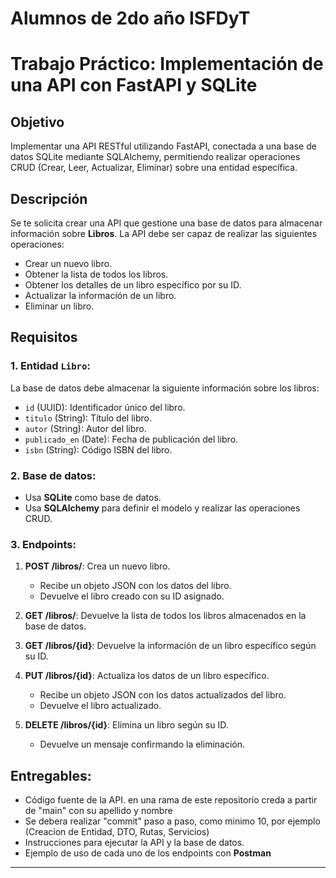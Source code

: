# Alumnos de 2do año ISFDyT
# Trabajo Práctico: Implementación de una API con FastAPI y SQLite

## Objetivo
Implementar una API RESTful utilizando FastAPI, conectada a una base de datos SQLite mediante SQLAlchemy, permitiendo realizar operaciones CRUD (Crear, Leer, Actualizar, Eliminar) sobre una entidad específica.

## Descripción
Se te solicita crear una API que gestione una base de datos para almacenar información sobre **Libros**. La API debe ser capaz de realizar las siguientes operaciones:
- Crear un nuevo libro.
- Obtener la lista de todos los libros.
- Obtener los detalles de un libro específico por su ID.
- Actualizar la información de un libro.
- Eliminar un libro.

## Requisitos
### 1. Entidad `Libro`:
La base de datos debe almacenar la siguiente información sobre los libros:
- `id` (UUID): Identificador único del libro.
- `titulo` (String): Título del libro.
- `autor` (String): Autor del libro.
- `publicado_en` (Date): Fecha de publicación del libro.
- `isbn` (String): Código ISBN del libro.

### 2. Base de datos:
- Usa **SQLite** como base de datos.
- Usa **SQLAlchemy** para definir el modelo y realizar las operaciones CRUD.

### 3. Endpoints:
1. **POST /libros/**: Crea un nuevo libro.
    - Recibe un objeto JSON con los datos del libro.
    - Devuelve el libro creado con su ID asignado.
    
2. **GET /libros/**: Devuelve la lista de todos los libros almacenados en la base de datos.

3. **GET /libros/{id}**: Devuelve la información de un libro específico según su ID.
    
4. **PUT /libros/{id}**: Actualiza los datos de un libro específico.
    - Recibe un objeto JSON con los datos actualizados del libro.
    - Devuelve el libro actualizado.

5. **DELETE /libros/{id}**: Elimina un libro según su ID.
    - Devuelve un mensaje confirmando la eliminación.

## Entregables:
- Código fuente de la API. en una rama de este repositorio creda a partir de "main" con su apellido y nombre
- Se debera realizar "commit" paso a paso, como minimo 10, por ejemplo (Creacion de Entidad, DTO, Rutas, Servicios)
- Instrucciones para ejecutar la API y la base de datos.
- Ejemplo de uso de cada uno de los endpoints con **Postman**

---
